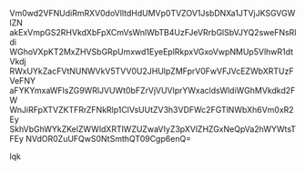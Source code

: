 Vm0wd2VFNUdiRmRXV0doVlltdHdUMVp0TVZOV1JsbDNXa1JTVjJKSGVGWlZN
akExVmpGS2RHVkdXbFpXCmVsWnlWbTB4UzFJeVRrbGlSbVJYQ2sweFNsRldi
WGhoVXpKT2MxZHVSbGRpUmxwd1EyeEplRkpxVGxoVwpNMUp5VlhwR1dtVkdj
RWxUYkZacFVtNUNWVkV5TVV0U2JHUlpZMFprV0FwVFJVcEZWbXRTUzFVeFNY
aFYKYmxaWFlsZG9WRlJVUWt0bFZrVjVUVlprYWxacldsWldiWGhMVkdkd2FW
WnJiRFpXTVZKTFRrZFNkRlp1ClVsUUtZV3h3VDFWc2FGTlNWbXh6Vm0xR2Ey
SkhVbGhWYkZKelZWWldXRTlWZUZwaVIyZ3pXVlZHZGxNeQpVa2hWYWtsTFEy
NVdOR0ZuUFQwS0NtSmthQT09Cgp6enQ=

lqk